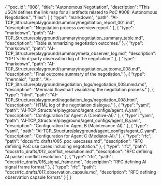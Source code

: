 {
  "poc_id": "008",
  "title": "Autonomous Negotiation",
  "description": "This JSON defines the link map for all artifacts related to PoC #008: Autonomous Negotiation.",
  "files": [
    {
      "type": "markdown",
      "path": "AI-TCP_Structure/playground/summary/negotiation_report_001.md",
      "description": "Negotiation process overview report."
    },
    {
      "type": "markdown",
      "path": "AI-TCP_Structure/playground/summary/negotiation_summary_table.md",
      "description": "Table summarizing negotiation outcomes."
    },
    {
      "type": "markdown",
      "path": "AI-TCP_Structure/playground/summary/meta_observer_log.md",
      "description": "GPT's third-party observation log of the negotiation."
    },
    {
      "type": "markdown",
      "path": "AI-TCP_Structure/playground/summary/negotiation_outcome_008.md",
      "description": "Final outcome summary of the negotiation."
    },
    {
      "type": "mermaid",
      "path": "AI-TCP_Structure/playground/negotiation_logs/negotiation_008.mmd.md",
      "description": "Mermaid flowchart visualizing the negotiation process."
    },
    {
      "type": "html",
      "path": "AI-TCP_Structure/playground/negotiation_logs/negotiation_008.html",
      "description": "HTML log of the negotiation dialogue."
    },
    {
      "type": "yaml",
      "path": "AI-TCP_Structure/playground/agent_configs/agent_A.yaml",
      "description": "Configuration for Agent A (Creative-AI)."
    },
    {
      "type": "yaml",
      "path": "AI-TCP_Structure/playground/agent_configs/agent_B.yaml",
      "description": "Configuration for Agent B (Maintenance-AI)."
    },
    {
      "type": "yaml",
      "path": "AI-TCP_Structure/playground/agent_configs/agent_C.yaml",
      "description": "Configuration for Agent C (Mediator-AI)."
    },
    {
      "type": "rfc",
      "path": "docs/rfc_drafts/005_poc_usecases.md",
      "description": "RFC defining PoC use cases including negotiation."
    },
    {
      "type": "rfc",
      "path": "docs/rfc_drafts/012_conflict_resolution.md",
      "description": "RFC defining AI packet conflict resolution."
    },
    {
      "type": "rfc",
      "path": "docs/rfc_drafts/016_signal_frame.md",
      "description": "RFC defining AI signal frame format."
    },
    {
      "type": "rfc",
      "path": "docs/rfc_drafts/017_observation_capsule.md",
      "description": "RFC defining observation capsule format."
    }
  ]
}
